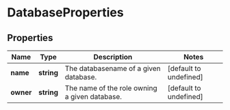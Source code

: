 # DatabaseProperties

## Properties
| Name | Type | Description | Notes |
| ------------ | ------------- | ------------- | ------------- |
| **name** | **string** | The databasename of a given database. | [default to undefined] |
| **owner** | **string** | The name of the role owning a given database. | [default to undefined] |


